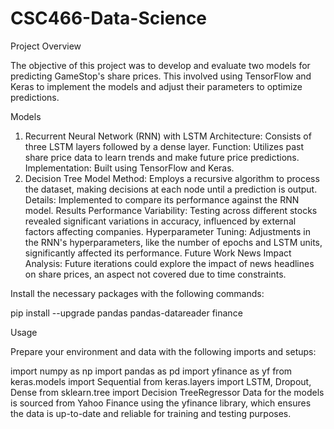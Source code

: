 # CSC466-Data-Science

Project Overview

The objective of this project was to develop and evaluate two models for predicting GameStop's share prices. This involved using TensorFlow and Keras to implement the models and adjust their parameters to optimize predictions.

Models
1. Recurrent Neural Network (RNN) with LSTM
Architecture: Consists of three LSTM layers followed by a dense layer.
Function: Utilizes past share price data to learn trends and make future price predictions.
Implementation: Built using TensorFlow and Keras.
2. Decision Tree Model
Method: Employs a recursive algorithm to process the dataset, making decisions at each node until a prediction is output.
Details: Implemented to compare its performance against the RNN model.
Results
Performance Variability: Testing across different stocks revealed significant variations in accuracy, influenced by external factors affecting companies.
Hyperparameter Tuning: Adjustments in the RNN's hyperparameters, like the number of epochs and LSTM units, significantly affected its performance.
Future Work
News Impact Analysis: Future iterations could explore the impact of news headlines on share prices, an aspect not covered due to time constraints.

Install the necessary packages with the following commands:

pip install --upgrade pandas pandas-datareader finance

Usage

Prepare your environment and data with the following imports and setups:

import numpy as np
import pandas as pd
import yfinance as yf
from keras.models import Sequential
from keras.layers import LSTM, Dropout, Dense
from sklearn.tree import Decision TreeRegressor
Data for the models is sourced from Yahoo Finance using the yfinance library, which ensures the data is up-to-date and reliable for training and testing purposes.

